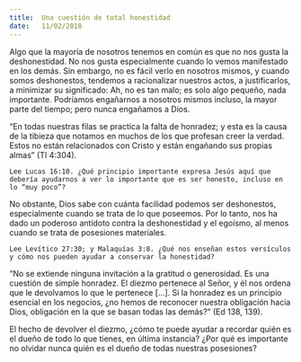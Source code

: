 ```yaml
---
title:  Una cuestión de total honestidad
date:   11/02/2018
---
```


Algo que la mayoría de nosotros tenemos en común es que no nos gusta la deshonestidad. No nos gusta especialmente cuando lo vemos manifestado en los demás. Sin embargo, no es fácil verlo en nosotros mismos, y cuando somos deshonestos, tendemos a racionalizar nuestros actos, a justificarlos, a minimizar su significado: Ah, no es tan malo; es solo algo pequeño, nada importante. Podríamos engañarnos a nosotros mismos incluso, la mayor parte del tiempo; pero nunca engañamos a Dios. 

“En todas nuestras filas se practica la falta de honradez; y esta es la causa de la tibieza que notamos en muchos de los que profesan creer la verdad. Estos no están relacionados con Cristo y están engañando sus propias almas” (TI 4:304). 

`Lee Lucas 16:10. ¿Qué principio importante expresa Jesús aquí que debería ayudarnos a ver lo importante que es ser honesto, incluso en lo “muy poco”?`

No obstante, Dios sabe con cuánta facilidad podemos ser deshonestos, especialmente cuando se trata de lo que poseemos. Por lo tanto, nos ha dado un poderoso antídoto contra la deshonestidad y el egoísmo, al menos cuando se trata de posesiones materiales. 

`Lee Levítico 27:30; y Malaquías 3:8. ¿Qué nos enseñan estos versículos y cómo nos pueden ayudar a conservar la honestidad?`

“No se extiende ninguna invitación a la gratitud o generosidad. Es una cuestión de simple honradez. El diezmo pertenece al Señor, y él nos ordena que le devolvamos lo que le pertenece [...]. Si la honradez es un principio esencial en los negocios, ¿no hemos de reconocer nuestra obligación hacia Dios, obligación en la que se basan todas las demás?” (Ed 138, 139). 

El hecho de devolver el diezmo, ¿cómo te puede ayudar a recordar quién es el dueño de todo lo que tienes, en última instancia? ¿Por qué es importante no olvidar nunca quién es el dueño de todas nuestras posesiones? 